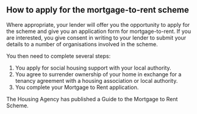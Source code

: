 ##  How to apply for the mortgage-to-rent scheme

Where appropriate, your lender will offer you the opportunity to apply for the
scheme and give you an application form for mortgage-to-rent. If you are
interested, you give consent in writing to your lender to submit your details
to a number of organisations involved in the scheme.

You then need to complete several steps:

  1. You apply for social housing support with your local authority. 
  2. You agree to surrender ownership of your home in exchange for a tenancy agreement with a housing association or local authority. 
  3. You complete your Mortgage to Rent application. 

The Housing Agency has published a Guide to the Mortgage to Rent Scheme.
